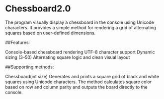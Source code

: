 # Chessboard2.0  
  
The program visually display a chessboard in the console using Unicode characters. It provides a simple method for rendering a grid of alternating squares based on user-defined dimensions.  
  
##Features:  
  
Console-based chessboard rendering UTF-8 character support Dynamic sizing (3–50) Alternating square logic and clean visual layout  
  
##Supporting methods:  
  
Chessboard(int size) Generates and prints a square grid of black and white squares using Unicode characters. The method calculates square color based on row and column parity and outputs the board directly to the console.
